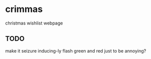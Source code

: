 # crimmas
christmas wishlist webpage


## TODO

make it seizure inducing-ly flash green and red just to be annoying?
